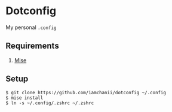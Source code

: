 # Dotconfig

My personal `.config`

## Requirements

1. [Mise](https://mise.jdx.dev/)

## Setup

```
$ git clone https://github.com/iamchanii/dotconfig ~/.config
$ mise install
$ ln -s ~/.config/.zshrc ~/.zshrc
```

